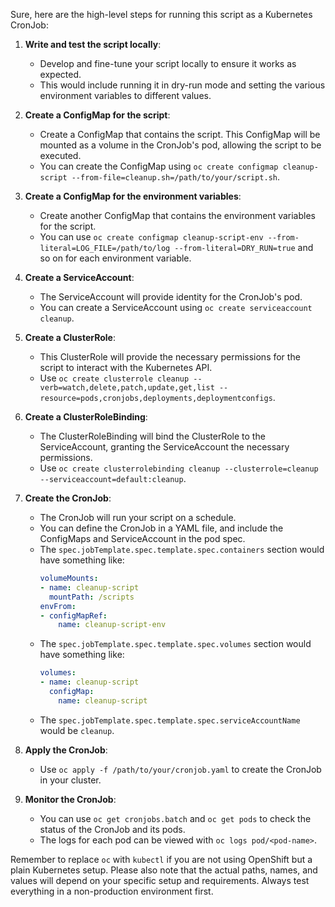 Sure, here are the high-level steps for running this script as a Kubernetes CronJob:

1. **Write and test the script locally**:
    - Develop and fine-tune your script locally to ensure it works as expected.
    - This would include running it in dry-run mode and setting the various environment variables to different values.

2. **Create a ConfigMap for the script**:
    - Create a ConfigMap that contains the script. This ConfigMap will be mounted as a volume in the CronJob's pod, allowing the script to be executed.
    - You can create the ConfigMap using `oc create configmap cleanup-script --from-file=cleanup.sh=/path/to/your/script.sh`.

3. **Create a ConfigMap for the environment variables**:
    - Create another ConfigMap that contains the environment variables for the script.
    - You can use `oc create configmap cleanup-script-env --from-literal=LOG_FILE=/path/to/log --from-literal=DRY_RUN=true` and so on for each environment variable.

4. **Create a ServiceAccount**:
    - The ServiceAccount will provide identity for the CronJob's pod.
    - You can create a ServiceAccount using `oc create serviceaccount cleanup`.

5. **Create a ClusterRole**:
    - This ClusterRole will provide the necessary permissions for the script to interact with the Kubernetes API.
    - Use `oc create clusterrole cleanup --verb=watch,delete,patch,update,get,list --resource=pods,cronjobs,deployments,deploymentconfigs`.

6. **Create a ClusterRoleBinding**:
    - The ClusterRoleBinding will bind the ClusterRole to the ServiceAccount, granting the ServiceAccount the necessary permissions.
    - Use `oc create clusterrolebinding cleanup --clusterrole=cleanup --serviceaccount=default:cleanup`.

7. **Create the CronJob**:
    - The CronJob will run your script on a schedule.
    - You can define the CronJob in a YAML file, and include the ConfigMaps and ServiceAccount in the pod spec.
    - The `spec.jobTemplate.spec.template.spec.containers` section would have something like: 
      ```yaml
      volumeMounts:
      - name: cleanup-script
        mountPath: /scripts
      envFrom:
      - configMapRef:
          name: cleanup-script-env
      ```
    - The `spec.jobTemplate.spec.template.spec.volumes` section would have something like:
      ```yaml
      volumes:
      - name: cleanup-script
        configMap:
          name: cleanup-script
      ```
    - The `spec.jobTemplate.spec.template.spec.serviceAccountName` would be `cleanup`.

8. **Apply the CronJob**:
    - Use `oc apply -f /path/to/your/cronjob.yaml` to create the CronJob in your cluster.

9. **Monitor the CronJob**:
    - You can use `oc get cronjobs.batch` and `oc get pods` to check the status of the CronJob and its pods.
    - The logs for each pod can be viewed with `oc logs pod/<pod-name>`.

Remember to replace `oc` with `kubectl` if you are not using OpenShift but a plain Kubernetes setup. Please also note that the actual paths, names, and values will depend on your specific setup and requirements. Always test everything in a non-production environment first.
